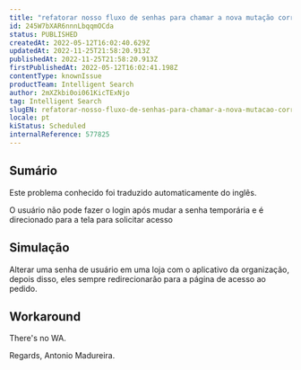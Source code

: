 ```yaml
---
title: "refatorar nosso fluxo de senhas para chamar a nova mutação correspondente no aplicativo graphql"
id: 245W7bXAR6nnnLbqqmOCda
status: PUBLISHED
createdAt: 2022-05-12T16:02:40.629Z
updatedAt: 2022-11-25T21:58:20.913Z
publishedAt: 2022-11-25T21:58:20.913Z
firstPublishedAt: 2022-05-12T16:02:41.198Z
contentType: knownIssue
productTeam: Intelligent Search
author: 2mXZkbi0oi061KicTExNjo
tag: Intelligent Search
slugEN: refatorar-nosso-fluxo-de-senhas-para-chamar-a-nova-mutacao-correspondente-no-aplicativo-graphql
locale: pt
kiStatus: Scheduled
internalReference: 577825
---
```


## Sumário

<div class="alert alert-info">
  <p>Este problema conhecido foi traduzido automaticamente do inglês.</p>
</div>


O usuário não pode fazer o login após mudar a senha temporária e é direcionado para a tela para solicitar acesso



## Simulação


Alterar uma senha de usuário em uma loja com o aplicativo da organização, depois disso, eles sempre redirecionarão para a página de acesso ao pedido.



## Workaround


There's no WA.

Regards,
Antonio Madureira.


